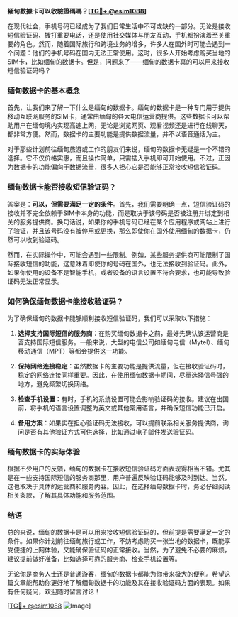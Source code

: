 **緬甸數據卡可以收驗證碼嗎？[[TG💪+ @esim1088](https://t.me/s/esim1088)]**

在现代社会，手机号码已经成为了我们日常生活中不可或缺的一部分。无论是接收短信验证码、拨打重要电话，还是使用社交媒体与朋友互动，手机都扮演着至关重要的角色。然而，随着国际旅行和跨境业务的增多，许多人在国外时可能会遇到一个问题：他们的手机号码在国内无法正常使用。这时，很多人开始考虑购买当地的SIM卡，比如缅甸的数据卡。但是，问题来了——缅甸的数据卡真的可以用来接收短信验证码吗？

### 缅甸数据卡的基本概念

首先，让我们来了解一下什么是缅甸的数据卡。缅甸的数据卡是一种专门用于提供移动互联网服务的SIM卡，通常由缅甸的各大电信运营商提供。这些数据卡可以帮助用户在缅甸境内实现高速上网，无论是浏览网页、观看视频还是进行在线聊天，都非常方便。然而，数据卡的主要功能是提供数据流量，并不以语音通话为主。

对于那些计划前往缅甸旅游或工作的朋友们来说，缅甸的数据卡无疑是一个不错的选择。它不仅价格实惠，而且操作简单，只需插入手机即可开始使用。不过，正因为数据卡的功能偏向于数据流量，很多人担心它是否能够正常接收短信验证码。

### 缅甸数据卡能否接收短信验证码？

答案是：**可以，但需要满足一定的条件**。首先，我们需要明确一点，短信验证码的接收并不完全依赖于SIM卡本身的功能，而是取决于该号码是否被注册并绑定到相关的服务提供商。换句话说，如果你的手机号码已经在某个应用程序或网站上进行了验证，并且该号码没有被停用或更换，那么即使你在国外使用缅甸的数据卡，仍然可以收到验证码。

然而，在实际操作中，可能会遇到一些限制。例如，某些服务提供商可能限制了国际接收短信的功能，这意味着即使你的号码在国外，也无法接收到验证码。此外，如果你使用的设备不是智能手机，或者设备的语言设置不符合要求，也可能导致验证码无法正常显示。

### 如何确保缅甸数据卡能接收验证码？

为了确保缅甸的数据卡能够顺利接收短信验证码，我们可以采取以下措施：

1. **选择支持国际短信的服务商**：在购买缅甸数据卡之前，最好先确认该运营商是否支持国际短信服务。一般来说，大型的电信公司如缅甸电信（Mytel）、缅甸移动通信（MPT）等都会提供这一功能。

2. **保持网络连接稳定**：虽然数据卡的主要功能是提供流量，但在接收验证码时，稳定的网络连接同样重要。因此，在使用缅甸数据卡期间，尽量选择信号强的地方，避免频繁切换网络。

3. **检查手机设置**：有时，手机的系统设置可能会影响验证码的接收。建议在出国前，将手机的语言设置调整为英文或其他常用语言，并确保短信功能已开启。

4. **备用方案**：如果实在担心验证码无法接收，可以提前联系相关服务提供商，询问是否有其他验证方式可供选择，比如通过电子邮件发送验证码。

### 缅甸数据卡的实际体验

根据不少用户的反馈，缅甸的数据卡在接收短信验证码方面表现得相当不错。尤其是在一些支持国际短信的服务商那里，用户普遍反映验证码能够及时到达。当然，这也取决于具体的运营商和服务内容。因此，在选择缅甸数据卡时，务必仔细阅读相关条款，了解其具体功能和服务范围。

### 结语

总的来说，缅甸的数据卡是可以用来接收短信验证码的，但前提是需要满足一定的条件。如果你计划前往缅甸旅行或工作，不妨考虑购买一张当地的数据卡，既能享受便捷的上网体验，又能确保验证码的正常接收。当然，为了避免不必要的麻烦，建议提前做好准备，比如选择可靠的服务商、检查手机设置等。

无论你是商务人士还是普通游客，缅甸的数据卡都能为你带来极大的便利。希望这篇文章能帮助你更好地了解缅甸数据卡的功能及其在接收验证码方面的表现。如果有任何疑问，欢迎随时留言讨论！

[[TG💪+ @esim1088](https://t.me/s/esim1088) ![Image](https://i.postimg.cc/4NQfJmqS/Snipaste-2025-05-13-00-14-12.png)]